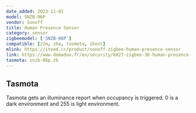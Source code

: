 ```yaml
---
date_added: 2023-11-01
model: SNZB-06P
vendor: Sonoff
title: Human Presence Sensor
category: sensor
zigbeemodel: ['SNZB-06P']
compatible: [z2m, zha, tasmota, ihost]
mlink: https://itead.cc/product/sonoff-zigbee-human-presence-sensor
link: https://www.domadoo.fr/en/security/6827-zigbee-30-human-presence-sensor-radar-technology-sonoff.html
tasmota: snzb-06p.zb
---
```


## Tasmota

Tasmota gets an illuminance report when occupancy is triggered. 0 is a dark environment and 255 is light environment.